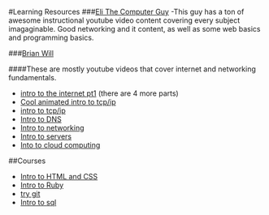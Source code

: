 #Learning Resources
###[Eli The Computer Guy](https://www.youtube.com/user/elithecomputerguy)
  -This guy has a ton of awesome instructional youtube video content covering every subject imagaginable. Good networking and it content, as well as some web basics and programming basics.
  
###[Brian Will](https://www.youtube.com/user/briantwill)

####These are mostly youtube videos that cover internet and networking fundamentals.
- [intro to the internet pt1](https://www.youtube.com/watch?v=DTQV7_HwF58)
  (there are 4 more parts)
- [Cool animated intro to tcp/ip](https://www.youtube.com/watch?v=HOaIqQAeaik)
- [intro to tcp/ip](https://www.youtube.com/watch?v=EkNq4TrHP)
- [Intro to DNS](https://www.youtube.com/watch?v=VwpP8PUzqLw)
- [Intro to networking](https://www.youtube.com/watch?v=rL8RSFQG8do&index=1&list=PLF360ED1082F6F2A5)
- [Intro to servers](https://www.youtube.com/watch?v=CDxaRfwzFrs&index=13&list=PLF360ED1082F6F2A5)
- [Into to cloud computing](https://www.youtube.com/watch?v=QYzJl0Zrc4M&index=17&list=PLF360ED1082F6F2A5)


##Courses

- [Intro to HTML and CSS](https://www.codecademy.com/learn/web)
- [Intro to Ruby](https://www.codecademy.com/learn/ruby)
- [try git](https://www.codeschool.com/courses/try-git)
- [Intro to sql](https://www.codeschool.com/courses/try-sql)
